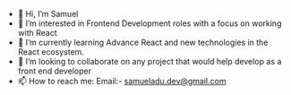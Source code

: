 - 👋 Hi, I’m Samuel
- 👀 I’m interested in Frontend Development roles with a focus on working with React
- 🌱 I’m currently learning Advance React and new technologies in the React ecosystem.
- 💞️ I’m looking to collaborate on any project that would help develop as a front end developer
- 📫 How to reach me: 
          Email:- samueladu.dev@gmail.com 
          

<!---
samuel-adu/samuel-adu is a ✨ special ✨ repository because its `README.md` (this file) appears on your GitHub profile.
You can click the Preview link to take a look at your changes.
--->
